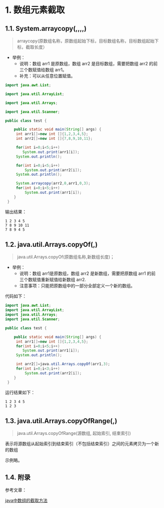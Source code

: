 # 1. 数组元素截取

## 1.1. System.arraycopy(,,,,)

>arraycopy(原数组名称，原数组起始下标，目标数组名称，目标数组起始下标，截取长度）

* 举例：
    * 说明：数组 arr1 是原数组，数组 arr2 是目标数组，需要把数组 arr2 的前三个数赋值给数组 arr1。
    * 补充：可以从任意位置赋值。

```java
import java.awt.List;

import java.util.ArrayList;

import java.util.Arrays;

import java.util.Scanner;

public class test {

    public static void main(String[] args) {
     int arr1[]=new int []{1,2,3,4,5};
     int arr2[]=new int []{7,8,9,10,11};

     for(int i=0;i<5;i++)
        System.out.print(arr1[i]);
     System.out.println();

     for(int i=0;i<5;i++)
         System.out.print(arr2[i]);
     System.out.println();

     System.arraycopy(arr2,0,arr1,0,3);
     for(int i=0;i<5;i++)
         System.out.print(arr1[i]);
    }
 }
```

输出结果：

```
1 2 3 4 5
7 8 9 10 11
7 8 9 4 5
```

## 1.2. java.util.Arrays.copyOf(,)

>java.util.Arrays.copyOf(原数组名称,新数组长度)；

* 举例：
    * 说明：数组 arr1是原数组，数组 arr2 是新数组，需要把原数组 arr1 的前三个数赋值重新赋值给新数组 arr2.
    * 注意事项：只能把原数组中的一部分全部定义一个新的数组。

代码如下：

```java
import java.awt.List;
import java.util.ArrayList;
import java.util.Arrays;
import java.util.Scanner;

public class test {

    public static void main(String[] args) {
     int arr1[]=new int []{1,2,3,4,5};
     for(int i=0;i<5;i++)
        System.out.print(arr1[i]);
     System.out.println();

     int arr2[]=java.util.Arrays.copyOf(arr1,3);
     for(int i=0;i<3;i++)
         System.out.print(arr2[i]);
    }
 }
```

运行结果如下：

```
1 2 3 4 5
1 2 3
```

## 1.3. java.util.Arrays.copyOfRange(,)

>java.util.Arrays.copyOfRange(源数组, 起始索引, 结束索引) 

表示将源数组从起始索引到结束索引（不包括结束索引）之间的元素拷贝为一个新的数组

示例略。


## 1.4. 附录

参考文章：

[java中数组的截取方法](https://www.cnblogs.com/ping2yingshi/p/12531721.html)

